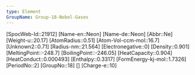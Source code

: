 ```yaml
---
type: Element
GroupName: Group-18-Nobel-Gases
---
```

[SpocWeb-Id::21912]
[Name-en::Neon]
[Name-de::Neon]
[Abbr::Ne]
[Weight-u::20.17]
[AtomRadius::0.51]
[Atom-Vol-ccm-mol::16.7]
[Unknown2::0.71]
[Radius-nm::21.564]
[Electronegative::0]
[Density::0.901]
[MeltingPoint::-248.7]
[BoilingPoint::-246.05]
[HeatCapacity::0.904]
[HeatConduct::0.000493]
[Enthalpy::0.3317]
[FormEnergy-kj-mol::1.7326]
[PeriodNo::2]
[GroupNo::18]
[]
[Charge-e::10]


